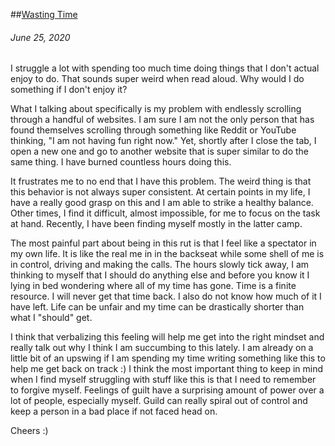 ##[Wasting Time](/post/6_wasting_time)
###### June 25, 2020

I struggle a lot with spending too much time doing things that I don't actual
enjoy to do. That sounds super weird when read aloud. Why would I do something
if I don't enjoy it? 

What I talking about specifically is my problem with endlessly scrolling through
a handful of websites. I am sure I am not the only person that has found
themselves scrolling through something like Reddit or YouTube thinking, "I am
not having fun right now." Yet, shortly after I close the tab, I open a new one
and go to another website that is super similar to do the same thing. I have
burned countless hours doing this.

It frustrates me to no end that I have this problem. The weird thing is that
this behavior is not always super consistent. At certain points in my life, I
have a really good grasp on this and I am able to strike a healthy balance.
Other times, I find it difficult, almost impossible, for me to focus on the task
at hand.  Recently, I have been finding myself mostly in the latter camp.

The most painful part about being in this rut is that I feel like a spectator in
my own life. It is like the real me in in the backseat while some shell of me is
in control, driving and making the calls. The hours slowly tick away, I am
thinking to myself that I should do anything else and before you know it I lying
in bed wondering where all of my time has gone. Time is a finite resource. I
will never get that time back. I also do not know how much of it I have left.
Life can be unfair and my time can be drastically shorter than what I "should"
get.

I think that verbalizing this feeling will help me get into the right mindset
and really talk out why I think I am succumbing to this lately. I am already on a
little bit of an upswing if I am spending my time writing something like this to
help me get back on track :) I think the most important thing to keep in mind
when I find myself struggling with stuff like this is that I need to remember to
forgive myself. Feelings of guilt have a surprising amount of power over a lot
of people, especially myself. Guild can really spiral out of control and keep a
person in a bad place if not faced head on.

Cheers :)
